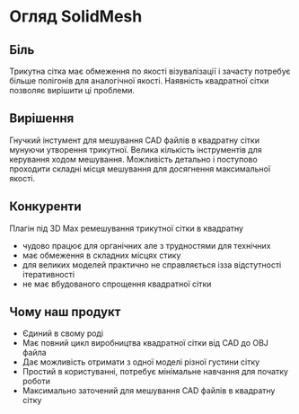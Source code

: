 # Огляд SolidMesh

## Біль

Трикутна сітка має обмеження по якості візувалізації і зачасту потребує більше полігонів для аналогічної якості. Наявність квадратної сітки позволяє вирішити ці проблеми.

## Вирішення

Гнучкий інстумент для мешування CAD файлів в квадратну сітки мунуючи утворення трикутної. Велика кількість інструментів для керування ходом мешування. Можливість детально і поступово проходити складні місця мешування для досягнення максимальної якості.

## Конкуренти

Плагін під 3D Max ремешування трикутної сітки в квадратну
- чудово працює для органічних але з трудностями для технічних
- має обмеження в складних місцях стику
- для великих моделей практично не справляється ізза відстутності ітеративності
- не має вбудованого спрощення квадратної сітки

## Чому наш продукт

- Єдиний в свому роді
- Має повний цикл виробництва квадратної сітки від CAD до OBJ файла
- Дає можливість отримати з одної моделі різної густини сітку
- Простий в користуванні, потребує мінімальне навчання для початку роботи
- Максимально заточений для мешування CAD файлів в квадратну сітку

